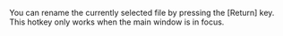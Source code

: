 You can rename the currently selected file by pressing the [Return] key.
This hotkey only works when the main window is in focus.